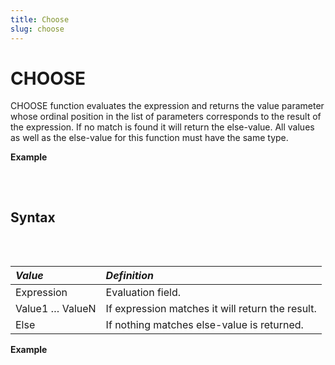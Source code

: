 ```yaml
---
title: Choose
slug: choose
---
```


# CHOOSE

CHOOSE function evaluates the expression and returns the value parameter whose ordinal position in the list of parameters corresponds to the result of the expression. If no match is found it will return the else-value. All values as well as the else-value for this function must have the same type. 

**Example**

<pre >
<EclCode
id="ChooseExp_1"
tryMe="ChooseExp_1"
code="/*CHOOSE Example:*/

Eval := 4;

CHOOSE(Eval, 2, 3, 5, 6, 20);      // Returns 6

CHOOSE(Eval, 6, 6, 7, 10, 9, 11);  // Returns 10

CHOOSE(Eval, 3, 4, 8);             // Returns 8 (the else value)">
</EclCode>
</pre>

## Syntax

<pre>
<EclCode code="CHOOSE(Expression, Value1, ..., ValueN, Else);">
</EclCode>
</pre>

| _Value_ | _Definition_ |
| :- | :- |
| Expression | Evaluation field. |
| Value1 … ValueN | If expression matches it will return the result. |
| Else | If nothing matches else-value is returned. |

**Example**

<pre>
<EclCode
id="ChooseExp_2"
tryMe="ChooseExp_2"
code="/*
CHOOSE Example:
*/

// Evaluates the Expression field (value 2) and uses it to return value 5 (value in position 2 of values)
CHOOSE(2, 3, 5, 6, 20);          

// Evaluates the Expression field (value 3) and uses it to return 'baz' (value in position 3 of values)
CHOOSE(3, 'foo', 'bar', 'baz');  

// Evaluates the Expression field (value 5) and uses it to return the Else value 'baz' (No value in position 5 of values, thus returns Else value'baz') 
getVal := CHOOSE(5, 'foo', 'bar', 'baz');  

OUTPUT(getVal, NAMED('getVal'));">
</EclCode>
</pre>
